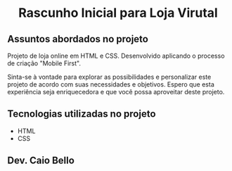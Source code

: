 <h1 align="center">Rascunho Inicial para Loja Virutal</h1>

## Assuntos abordados no projeto

Projeto de loja online em HTML e CSS. 
Desenvolvido aplicando o processo de criação "Mobile First".

Sinta-se à vontade para explorar as possibilidades e personalizar este projeto de acordo com suas necessidades e objetivos. Espero que esta experiência seja enriquecedora e que você possa aproveitar deste projeto.


## Tecnologias utilizadas no projeto
* HTML
* CSS

## Dev. Caio Bello 